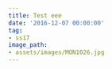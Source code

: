 ```yaml
---
title: Test eee
date: '2016-12-07 00:00:00'
tag:
- ss17
image_path:
- assets/images/MON1026.jpg
---
```

